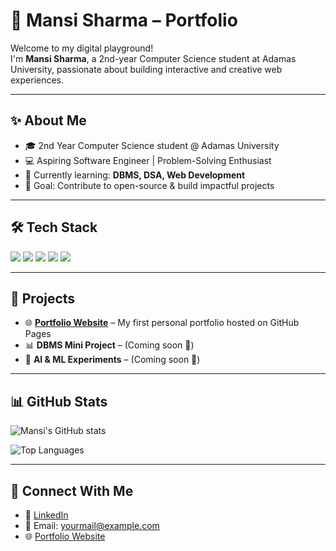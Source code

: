 # 🚀 Mansi Sharma – Portfolio  

Welcome to my digital playground!  
I'm **Mansi Sharma**, a 2nd-year Computer Science student at Adamas University, passionate about building interactive and creative web experiences.  

---

## ✨ About Me  
- 🎓 2nd Year Computer Science student @ Adamas University  
- 💻 Aspiring Software Engineer | Problem-Solving Enthusiast  
- 🌱 Currently learning: **DBMS, DSA, Web Development**  
- 🎯 Goal: Contribute to open-source & build impactful projects  

---

## 🛠️ Tech Stack  
<p>
  <img src="https://img.shields.io/badge/C%20Language-%2300599C.svg?style=for-the-badge&logo=c&logoColor=white" />
  <img src="https://img.shields.io/badge/C++-%2300599C.svg?style=for-the-badge&logo=cplusplus&logoColor=white" />
  <img src="https://img.shields.io/badge/HTML5-%23E34F26.svg?style=for-the-badge&logo=html5&logoColor=white" />
  <img src="https://img.shields.io/badge/CSS3-%231572B6.svg?style=for-the-badge&logo=css3&logoColor=white" />
  <img src="https://img.shields.io/badge/JavaScript-%23F7DF1E.svg?style=for-the-badge&logo=javascript&logoColor=black" />
</p>

---

## 📂 Projects  
- 🌐 **[Portfolio Website](https://yourusername.github.io/portfolio/)** – My first personal portfolio hosted on GitHub Pages  
- 📊 **DBMS Mini Project** – (Coming soon 🚀)  
- 🤖 **AI & ML Experiments** – (Coming soon 🚧)  

---

## 📊 GitHub Stats  
![Mansi's GitHub stats](https://github-readme-stats.vercel.app/api?username=YourGitHubUsername&show_icons=true&theme=tokyonight)  

![Top Languages](https://github-readme-stats.vercel.app/api/top-langs/?username=YourGitHubUsername&layout=compact&theme=tokyonight)  

---

## 🔗 Connect With Me  
- 💼 [LinkedIn](https://www.linkedin.com/)  
- 📧 Email: yourmail@example.com  
- 🌐 [Portfolio Website](https://yourusername.github.io/portfolio/)  
